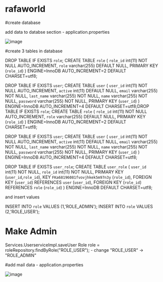 # rafaworld

#create database

add data to databse section - application.properties

![image](https://user-images.githubusercontent.com/30048214/50859431-a58b4980-1393-11e9-8751-4125e07fd5fa.png)


#create 3 tables in database

DROP TABLE IF EXISTS `role`; CREATE TABLE `role` ( `role_id` int(11) NOT NULL AUTO_INCREMENT, `role` varchar(255) DEFAULT NULL, PRIMARY KEY (`role_id`) ) ENGINE=InnoDB AUTO_INCREMENT=2 DEFAULT CHARSET=utf8;

DROP TABLE IF EXISTS `user`; CREATE TABLE `user` ( `user_id` int(11) NOT NULL AUTO_INCREMENT, `active` int(11) DEFAULT NULL, `email` varchar(255) NOT NULL, `last_name` varchar(255) NOT NULL, `name` varchar(255) NOT NULL, `password` varchar(255) NOT NULL, PRIMARY KEY (`user_id`) ) ENGINE=InnoDB AUTO_INCREMENT=4 DEFAULT CHARSET=utf8;DROP TABLE IF EXISTS `role`; CREATE TABLE `role` ( `role_id` int(11) NOT NULL AUTO_INCREMENT, `role` varchar(255) DEFAULT NULL, PRIMARY KEY (`role_id`) ) ENGINE=InnoDB AUTO_INCREMENT=2 DEFAULT CHARSET=utf8;

DROP TABLE IF EXISTS `user`; CREATE TABLE `user` ( `user_id` int(11) NOT NULL AUTO_INCREMENT, `active` int(11) DEFAULT NULL, `email` varchar(255) NOT NULL, `last_name` varchar(255) NOT NULL, `name` varchar(255) NOT NULL, `password` varchar(255) NOT NULL, PRIMARY KEY (`user_id`) ) ENGINE=InnoDB AUTO_INCREMENT=4 DEFAULT CHARSET=utf8;

DROP TABLE IF EXISTS `user_role`; CREATE TABLE `user_role` ( `user_id` int(11) NOT NULL, `role_id` int(11) NOT NULL, PRIMARY KEY (`user_id`,`role_id`), KEY `FKa68196081fvovjhkek5m97n3y` (`role_id`), FOREIGN KEY (`user_id`) REFERENCES `user` (`user_id`), FOREIGN KEY (`role_id`) REFERENCES `role` (`role_id`) ) ENGINE=InnoDB DEFAULT CHARSET=utf8;

and insert values

 INSERT INTO `role` VALUES (1,'ROLE_ADMIN'); INSERT INTO `role` VALUES (2,'ROLE_USER');
 
 # Make Admin
 
 Services.UserserviceImpl.saveUser
 Role role = roleRepository.findByRole("ROLE_USER"); - change "ROLE_USER" -> "ROLE_ADMIN"
  
 #add mail data - application.properties
 
 ![image](https://user-images.githubusercontent.com/30048214/50859541-eedb9900-1393-11e9-890a-dd12edc572e2.png)
